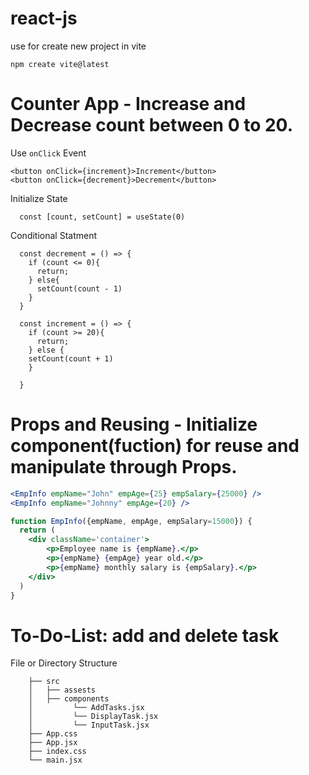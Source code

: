 # react-js
use for create new project in vite
```
npm create vite@latest
```

#
# Counter App - Increase and Decrease count between 0 to 20.
Use `onClick` Event
```
<button onClick={increment}>Increment</button>
<button onClick={decrement}>Decrement</button>
```
Initialize State
```
  const [count, setCount] = useState(0)
```
Conditional Statment
```
  const decrement = () => {
    if (count <= 0){
      return;
    } else{
      setCount(count - 1)
    }
  }

  const increment = () => {
    if (count >= 20){
      return;
    } else {
    setCount(count + 1) 
    }

  }
```
#
# Props and Reusing - Initialize component(fuction) for reuse and manipulate through Props.

```App.jsx
<EmpInfo empName="John" empAge={25} empSalary={25000} />
<EmpInfo empName="Johnny" empAge={20} />
```

```EmpInfo.jsx
function EmpInfo({empName, empAge, empSalary=15000}) {
  return (
    <div className='container'>
        <p>Employee name is {empName}.</p>
        <p>{empName} {empAge} year old.</p>
        <p>{empName} monthly salary is {empSalary}.</p> 
    </div>
  )
}
```

#
# To-Do-List: add and delete task
File or Directory Structure
```
    ├── src
    │   ├── assests
    │   ├── components
    │         └── AddTasks.jsx
    │         └── DisplayTask.jsx
    │         └── InputTask.jsx
    ├── App.css
    ├── App.jsx
    ├── index.css
    └── main.jsx
```
